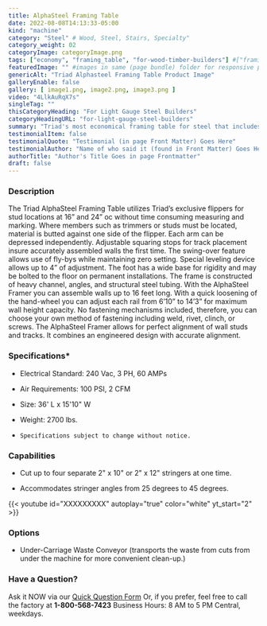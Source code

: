 ```yaml
---
title: AlphaSteel Framing Table
date: 2022-08-08T14:13:33-05:00
kind: "machine"
category: "Steel" # Wood, Steel, Stairs, Specialty"
category_weight: 02
categoryImage: categoryImage.png
tags: ["economy", "framing_table", "for-wood-timber-builders"] #["framing", "table", "mobile", "stick-builder" "shed-builder"]
featuredImage: "" #images in same (page bundle) folder for responsive processing
genericAlt: "Triad Alphasteel Framing Table Product Image"
galleryEnable: false
gallery: [ image1.png, image2.png, image3.png ]
video: "4LlkAuRqX7s"
singleTag: ""
thisCategoryHeading: "For Light Gauge Steel Builders"
categoryHeadingURL: "for-light-gauge-steel-builders"
summary: "Triad's most economical framing table for steel that includes our handy stud locators at 16 and 24 inches."
testimonialItem: false
testimonialQuote: "Testimonial (in page Front Matter) Goes Here"
testimonialAuthor: "Name of who said it (found in Front Matter) Goes Here"
authorTitle: "Author's Title Goes in page Frontmatter"
draft: false
---
```


### Description

The Triad AlphaSteel Framing Table utilizes Triad’s exclusive flippers for stud locations at 16” and 24” oc without time consuming measuring and marking. Where members such as trimmers or studs must be located, material is butted against one side of the flipper. Each arm can be depressed independently. Adjustable squaring stops for track placement insure accurately assembled walls the first time. The swing-over feature allows use of fly-bys while maintaining zero setting. Special leveling device allows up to 4” of adjustment. The foot has a wide base for rigidity and may be bolted to the floor on permanent installations. The frame is constructed of heavy channel, angles, and structural steel tubing. With the AlphaSteel Framer you can assemble walls up to 16 feet long. With a quick loosening of the hand-wheel you can adjust each rail from 6’10” to 14’3” for maximum wall height capacity. No fastening mechanisms included, therefore, you can choose your own method of fastening including weld, rivet, clinch, or screws. The AlphaSteel Framer allows for perfect alignment of wall studs and tracks. It combines an engineered design with accurate alignment.

### Specifications*

- Electrical Standard: 240 Vac, 3 PH, 60 AMPs

- Air Requirements: 100 PSI, 2 CFM

- Size: 36' L x 15'10" W

- Weight: 2700 lbs.

- `Specifications subject to change without notice.`

### Capabilities

- Cut up to four separate 2" x 10" or 2" x 12" stringers at one time.

- Accommodates stringer angles from 25 degrees to 45 degrees.

{{< youtube id="XXXXXXXXX" autoplay="true" color="white" yt_start="2" >}}

### Options

- Under-Carriage Waste Conveyor (transports the waste from cuts from under the machine for more convenient clean-up.)

### Have a Question?

Ask it NOW via our [Quick Question Form](#qq)
Or, if you prefer, feel free to call the factory at **1-800-568-7423** Business Hours: 8 AM to 5 PM Central, weekdays.
